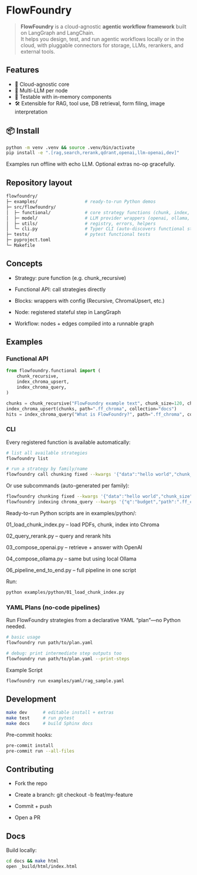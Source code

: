 # FlowFoundry

> **FlowFoundry** is a cloud-agnostic **agentic workflow framework** built on LangGraph and LangChain.  
> It helps you design, test, and run agentic workflows locally or in the cloud, with pluggable connectors for storage, LLMs, rerankers, and external tools.

## Features
- 🔌 Cloud-agnostic core
- 🧠 Multi-LLM per node
- 🧪 Testable with in-memory components
- 🛠️ Extensible for RAG, tool use, DB retrieval, form filing, image interpretation

## 📦 Install

```bash
python -m venv .venv && source .venv/bin/activate
pip install -e ".[rag,search,rerank,qdrant,openai,llm-openai,dev]"
```
Examples run offline with echo LLM. Optional extras no-op gracefully.

## Repository layout
```bash
flowfoundry/
├─ examples/                  # ready-to-run Python demos
├─ src/flowfoundry/
│  ├─ functional/             # core strategy functions (chunk, index, rerank, compose)
│  ├─ model/                  # LLM provider wrappers (openai, ollama, hf, langchain)
│  ├─ utils/                  # registry, errors, helpers
│  └─ cli.py                  # Typer CLI (auto-discovers functional strategies)
├─ tests/                     # pytest functional tests
├─ pyproject.toml
└─ Makefile
```

## Concepts

- Strategy: pure function (e.g. chunk_recursive)

- Functional API: call strategies directly

- Blocks: wrappers with config (Recursive, ChromaUpsert, etc.)

- Node: registered stateful step in LangGraph

- Workflow: nodes + edges compiled into a runnable graph

## Examples

### Functional API

```python
from flowfoundry.functional import (
    chunk_recursive,
    index_chroma_upsert,
    index_chroma_query,
)

chunks = chunk_recursive("FlowFoundry example text", chunk_size=120, chunk_overlap=20, doc_id="demo")
index_chroma_upsert(chunks, path=".ff_chroma", collection="docs")
hits = index_chroma_query("What is FlowFoundry?", path=".ff_chroma", collection="docs", k=5)
```

### CLI

Every registered function is available automatically:
```bash
# list all available strategies
flowfoundry list

# run a strategy by family/name
flowfoundry call chunking fixed --kwargs '{"data":"hello world","chunk_size":5}'
```
Or use subcommands (auto-generated per family):
```bash
flowfoundry chunking fixed --kwargs '{"data":"hello world","chunk_size":5}'
flowfoundry indexing chroma_query --kwargs '{"q":"budget","path":".ff_chroma","collection":"docs"}'
```

Ready-to-run Python scripts are in examples/python/:

01_load_chunk_index.py – load PDFs, chunk, index into Chroma

02_query_rerank.py – query and rerank hits

03_compose_openai.py – retrieve + answer with OpenAI

04_compose_ollama.py – same but using local Ollama

06_pipeline_end_to_end.py – full pipeline in one script


Run:
```bash
python examples/python/01_load_chunk_index.py
```

### YAML Plans (no-code pipelines)

Run FlowFoundry strategies from a declarative YAML “plan”—no Python needed.
```bash 
# basic usage
flowfoundry run path/to/plan.yaml

# debug: print intermediate step outputs too
flowfoundry run path/to/plan.yaml --print-steps
```

Example Script
```bash
flowfoundry run examples/yaml/rag_sample.yaml
```

## Development
```bash
make dev      # editable install + extras
make test     # run pytest
make docs     # build Sphinx docs
```
Pre-commit hooks:
```bash
pre-commit install
pre-commit run --all-files
```

## Contributing

- Fork the repo

- Create a branch: git checkout -b feat/my-feature

- Commit + push

- Open a PR


## Docs

Build locally:
```bash
cd docs && make html
open _build/html/index.html
```
